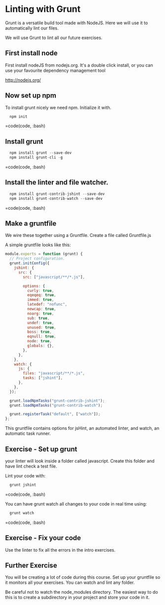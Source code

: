 # Linting with Grunt

Grunt is a versatile build tool made with NodeJS. Here we will use it to automatically lint our files.

We will use Grunt to lint all our future exercises.

## First install node

First install nodeJS from nodejs.org. It's a double click install, or you can use your favourite dependency management tool

<http://nodejs.org/>

## Now set up npm

To install grunt nicely we need npm. Initialize it with.

```js
  npm init
```

=code(code, :bash)

## Install grunt

```js
  npm install grunt --save-dev
  npm install grunt-cli -g
```

=code(code, :bash)

## Install the linter and file watcher.

```js
  npm install grunt-contrib-jshint --save-dev
  npm install grunt-contrib-watch --save-dev
```

=code(code, :bash)

## Make a gruntfile

We wire these together using a Gruntfile. Create a file called Gruntfile.js

A simple gruntfile looks like this:

```js
module.exports = function (grunt) {
  // Project configuration.
  grunt.initConfig({
    jshint: {
      src: {
        src: ["javascript/**/*.js"],

        options: {
          curly: true,
          eqeqeq: true,
          immed: true,
          latedef: "nofunc",
          newcap: true,
          noarg: true,
          sub: true,
          undef: true,
          unused: true,
          boss: true,
          eqnull: true,
          node: true,
          globals: {},
        },
      },
    },
    watch: {
      js: {
        files: "javascript/**/*.js",
        tasks: ["jshint"],
      },
    },
  });

  grunt.loadNpmTasks("grunt-contrib-jshint");
  grunt.loadNpmTasks("grunt-contrib-watch");

  grunt.registerTask("default", ["watch"]);
};
```

This gruntfile contains options for jsHint, an automated linter, and watch, an automatic task runner.

## Exercise - Set up grunt

your linter will look inside a folder called javascript. Create this folder and have lint check a test file.

Lint your code with:

```js
  grunt jshint
```

=code(code, :bash)

You can have grunt watch all changes to your code in real time using:

```js
  grunt watch
```

=code(code, :bash)

## Exercise - Fix your code

Use the linter to fix all the errors in the intro exercises.

## Further Exercise

You will be creating a lot of code during this course. Set up your gruntfile so it monitors all your exercises. You can watch and lint any folder.

Be careful not to watch the node_modules directory. The easiest way to do this is to create a subdirectory in your project and store your code in it.
